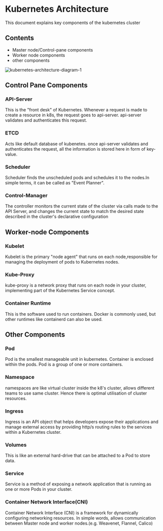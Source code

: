 # Kubernetes Architecture
This document explains key components of the kubernetes cluster

## Contents
* Master node/Control-pane components
* Worker node components
* other components

![kubernetes-architecture-diagram-1](https://github.com/manojmanu276/K8s-ClusterSetUp-using-Kubeadm/assets/102495616/36795d43-0ec1-4ded-b530-ae92a3d5c74c)

## Control Pane Components

### API-Server
This is the "front desk" of Kubernetes. Whenever a request is made to create a resource in k8s, the request goes to api-server. api-server validates and authenticates this request.

### ETCD
Acts like default database of kubenetes. once api-server validates and authenticates the request, all the information is stored here in form of key-value.

### Scheduler
Scheduler finds the unscheduled pods and schedules it to the nodes.In simple terms, it can be called as "Event Planner".

### Control-Manager
The controller monitors the current state of the cluster via calls made to the API Server, and changes the current state to match the desired state described in the cluster's declarative configuration

## Worker-node Components

### Kubelet
Kubelet is the primary "node agent" that runs on each node,responsible for managing the deployment of pods to Kubernetes nodes.

### Kube-Proxy
kube-proxy is a network proxy that runs on each node in your cluster, implementing part of the Kubernetes Service concept.

### Container Runtime
This is the software used to run containers. Docker is commonly used, but other runtimes like containerd can also be used.

## Other Components

### Pod
Pod is the smallest manageable unit in kubernetes. Container is enclosed within the pods. Pod is a group of one or more containers.

### Namespace
namespaces are like virtual cluster inside the k8's cluster, allows different teams to use same cluster. Hence there is optimal utilisation of cluster resources.

### Ingress
Ingress is an API object that helps developers expose their applications and manage external access by providing http/s routing rules to the services within a Kubernetes cluster.

### Volumes
This is like an external hard-drive that can be attached to a Pod to store data.

### Service
Service is a method of exposing a network application that is running as one or more Pods in your cluster.

### Container Network Interface(CNI)
Container Network Interface (CNI) is a framework for dynamically configuring networking resources. In simple words, allows communication between Master node and worker nodes.(e.g. Weavenet, Flannel, Calico)
